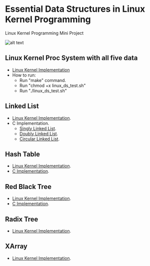 # Essential Data Structures in Linux Kernel Programming
Linux Kernel Programming Mini Project

![alt text](https://github.com/mnguyen0226/essential_data_structures_for_linux_kernel/blob/main/imgs/LKP.png)

## Linux Kernel Proc System with all five data 
- [Linux Kernel Implementation](https://github.com/mnguyen0226/essential_data_structures_for_linux_kernel/blob/main/src/linux/linux_ds.c)
- How to run:
    - Run "make" command.
    - Run "chmod +x linux_ds_test.sh"
    - Run "./linux_ds_test.sh"
## Linked List
- [Linux Kernel Implementation](https://github.com/mnguyen0226/essential_data_structures_for_linux_kernel/blob/main/src/linux/individuals/linked_list.md).
- C Implementation.
    - [Singly Linked List](https://github.com/mnguyen0226/essential_data_structures_for_linux_kernel/blob/main/src/c/linked_list/linked_list.cpp).
    - [Doubly Linked List](https://github.com/mnguyen0226/essential_data_structures_for_linux_kernel/blob/main/src/c/linked_list/linked_list.cpp).
    - [Circular Linked List](https://github.com/mnguyen0226/essential_data_structures_for_linux_kernel/blob/main/src/c/linked_list/circular_linked_list.cpp).

## Hash Table
- [Linux Kernel Implementation](https://github.com/mnguyen0226/essential_data_structures_for_linux_kernel/blob/main/src/linux/individuals/hash_table.md).
- [C Implementation](https://github.com/mnguyen0226/essential_data_structures_for_linux_kernel/tree/main/src/c/hash_table).

## Red Black Tree 
- [Linux Kernel Implementation](https://github.com/mnguyen0226/essential_data_structures_for_linux_kernel/blob/main/src/linux/individuals/red_black_trees.md).
- [C Implementation](https://github.com/mnguyen0226/essential_data_structures_for_linux_kernel/blob/main/src/c/red_black_trees/red_black_trees.cpp).

## Radix Tree
- [Linux Kernel Implementation](https://github.com/mnguyen0226/essential_data_structures_for_linux_kernel/blob/main/src/linux/individuals/radix_trees.md).

## XArray
- [Linux Kernel Implementation](https://github.com/mnguyen0226/essential_data_structures_for_linux_kernel/blob/main/src/linux/individuals/xarray.md).
